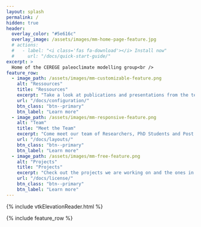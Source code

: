 ```yaml
---
layout: splash
permalink: /
hidden: true
header:
  overlay_color: "#5e616c"
  overlay_image: /assets/images/mm-home-page-feature.jpg
  # actions:
  #   - label: "<i class='fas fa-download'></i> Install now"
  #     url: "/docs/quick-start-guide/"
excerpt: >
  Home of the CEREGE paleoclimate modelling group<br />
feature_row:
  - image_path: /assets/images/mm-customizable-feature.png
    alt: "Ressources"
    title: "Ressources"
    excerpt: "Take a look at publications and presentations from the team as well as some documentation"
    url: "/docs/configuration/"
    btn_class: "btn--primary"
    btn_label: "Learn more"
  - image_path: /assets/images/mm-responsive-feature.png
    alt: "Team"
    title: "Meet the Team"
    excerpt: "Come meet our team of Researchers, PhD Students and Post Docs"
    url: "/docs/layouts/"
    btn_class: "btn--primary"
    btn_label: "Learn more"
  - image_path: /assets/images/mm-free-feature.png
    alt: "Projects"
    title: "Projects"
    excerpt: "Check out the projects we are working on and the ones in the pipeline"
    url: "/docs/license/"
    btn_class: "btn--primary"
    btn_label: "Learn more"     
---
```


{% include vtkElevationReader.html %}

{% include feature_row %}
